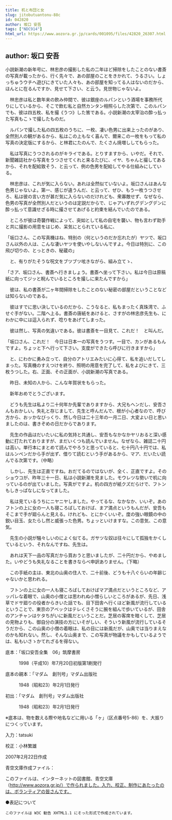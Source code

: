 ```yaml
---
title: 机と布団と女
slug: jitobutuantonu-88c
id: 042820
author: 坂口 安吾
tags: ["NDC914"]
html_url: https://www.aozora.gr.jp/cards/001095/files/42820_26307.html
---
```


## author: 坂口 安吾

小説新潮の新年号に、林忠彦の撮影した私の二年ほど掃除をしたことのない書斎の写真が載ったから、行く先々で、あの部屋のことをきかれて、うるさい。しょっちゅうウチへ遊びにきていた人々も、あの部屋を知ってる人はないのだから、ほんとに在るんですか、見せて下さい、と云う。見世物じゃないよ。

　林忠彦は私と数年来の飲み仲間で、彼は銀座のルパンという酒場を事務所代りにしているから、そこで飲む私と自然カンタン相照らした次第で、このルパンでも、彼は四五枚、私を撮《うつ》した筈である。小説新潮の太宰治の酔っ払った写真もこゝで撮したものだ。

　ルパンで撮した私の四五枚のうちに、一枚、凄い色男に出来上ったのがあり、全然別人の観があるから、私はこの上もなく喜んで、爾来この一枚をもって私の写真の決定版にするから、と林君にたのんで、たくさん焼増ししてもらった。

　私は写真にうつされるのがキライである。とりすますから、いやだ。それで、新聞雑誌社から写真をうつさせてくれと来るたびに、イヤ、ちゃんと撮してあるから、それを配給致そう、と云って、例の色男を配給してやる仕組みにしている。

　林忠彦は、これが気に入らない。あれは全然似ていないよ。坂口さんはあんな色男じゃないよ。第一、感じが違うんだ、と云って、ぜひ、もう一枚うつさせろ、私は彼の言い方が甚だ気に入らないのだけれども、衆寡敵せず、なぜなら、色男の写真が全然別人だというのは定説だからで、じゃアいずれグデングデンに酔っ払って意識せざる時に撮させてあげると約束を結んでいたのである。

　ところが彼は奇襲作戦によって、突如として私の自宅を襲い、物も言わず助手と共に撮影の用意をはじめ、呆気にとられている私に、

「坂口さん、この写真機はね、特別の（何というのだか忘れたが）ヤツで、坂口さん以外の人は、こんな凄いヤツを使いやしないんですよ。今日は特別に、この飛び切りの、とっときの、秘蔵の」

　と、有りがたそうな呪文をブツブツ呟きながら、組み立てゝ、

「さア、坂口さん、書斎へ行きましょう。書斎へ坐って下さい。私は今日は原稿紙に向ってジッと睨んでいるところを撮しに来たんですから」

　彼は、私の書斎が二ヶ年間掃除をしたことのない秘密の部屋だということなどは知らないのである。

　彼はすでに思い決しているのだから、こうなると、私もまったく真珠湾で、ふせぐ手がない。二階へ上る。書斎の唐紙をあけると、さすがの林忠彦先生も、にわかに中には這入られず、唸りをあげてしまった。

　彼は然し、写真の気違いである。彼は書斎を一目見て、これだ！　と叫んだ。

「坂口さん、これだ！　今日は日本一の写真をうつす。一目で、カンがあるもんですよ。ちょッと下へ行って下さい。支度ができたら呼びに行きますから」

　と、にわかに勇み立って、自分のアトリエみたいに心得て、私を追いだしてしまった。写真機のすえつけを終り、照明の用意を完了して、私をよびにきて、三枚うつした。右、正面、その正面が、小説新潮の写真である。

　昨日、未知の人から、こんな年賀状をもらった。

　新年おめでとうございます。

　どうも先生は私より二十何年か先輩でありますから、大兄もヘンだし、安吾さんもおかしい。失礼と存じまして、先生と呼んだんで、根が小心者なので、呼び方から、おッかなびっくり、然し今日は二十三年の一月二日、大変よい日と思いましたのは、書きぞめの日だからであります。

　先生の作品はだいたいに私の気持と共通し、安吾もなかなかヤリおると深い感動に打たれておりますが、まだいくつも読んでいません。なぜなら、雑誌二十円は高い。単行本にまとめて読んでやろうと思っていると、七十円八十円では、私はルンペンだから手が出ず、借りて読むという手があるから、マア、だいたい読んでる次第です。（中略）

　しかし、先生は正直ですね。おだてるのではないが、全く、正直ですよ。そのショウコが、昨年三十一日、私は小説新潮を見ました。モウレツな勢いで机に向っているのが出ていました。写真がですよ。机の四方が紙クズだらけで、フトンもしきっぱなしになってました。

　私は見ているうちにニヤニヤしました。やってるな、なかなか、いいぞ。あのフトンの上に女の一人も寝ころばしておけば、まア満点というもんだが、安吾もそこまで手が廻らんと見える。けれども、とにかくいいぞ。度の強い眼鏡の中の鋭い目玉、女たらし然と威張った色男。ちょッといけますな。この意気、この意気。

　先生の小説が騒々しいのによく似てる。ガサツな奴は往々にして孤独をかくしているという、それなんですね、先生は。

　あれは天下一品の写真だから買おうと思いましたが、二十円だから、やめました。いやどうも失礼なることを書きならべ申訳ありません。（下略）

　この手紙の主は、東北の山奥の住人で、二十前後、どうも十八ぐらいの年齢じゃないかと思われる。

　フトンの上に女の一人も寝ころばしておけばマア満点だというところなど、アッパレな着眼で、山奥の小僧とは思われぬ小憎らしいところがあるが、先日、浅草でドサ廻りの役者からきいた話でも、目下田舎へ行くほど新風が流行しているということで、東京のアベックはテレくさそうに腕を組んで歩いているが、田舎のアンチャンはケタちがいに新風だということだ。芝居の客席を暗くして、芝居の見物よりも、御自分の演技の方にいそがしい、そういう新風が流行しているそうだから、この山奥の小僧の着眼は、私の目には新風だが、山奥では当りまえなのかも知れない。然し、そんな山奥まで、この写真が物議をかもしているようでは、私もいさゝかてれざるを得ない。













底本：「坂口安吾全集　06」筑摩書房


　　　1998（平成10）年7月20日初版第1刷発行

底本の親本：「マダム　創刊号」マダム出版社

　　　1948（昭和23）年2月1日発行

初出：「マダム　創刊号」マダム出版社

　　　1948（昭和23）年2月1日発行

※底本は、物を数える際や地名などに用いる「ヶ」（区点番号5-86）を、大振りにつくっています。

入力：tatsuki

校正：小林繁雄

2007年2月22日作成

青空文庫作成ファイル：

このファイルは、インターネットの図書館、青空文庫（http://www.aozora.gr.jp/）で作られました。入力、校正、制作にあたったのは、ボランティアの皆さんです。











●表記について


	このファイルは W3C 勧告 XHTML1.1 にそった形式で作成されています。